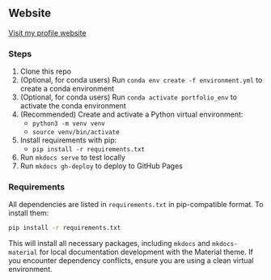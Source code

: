 ## Website

[Visit my profile website](https://gauravmahto.github.io/)

### Steps

1. Clone this repo
2. (Optional, for conda users) Run `conda env create -f environment.yml` to create a conda environment
3. (Optional, for conda users) Run `conda activate portfolio_env` to activate the conda environment
4. (Recommended) Create and activate a Python virtual environment:
   - `python3 -m venv venv`
   - `source venv/bin/activate`
5. Install requirements with pip:
   - `pip install -r requirements.txt`
6. Run `mkdocs serve` to test locally
7. Run `mkdocs gh-deploy` to deploy to GitHub Pages

### Requirements

All dependencies are listed in `requirements.txt` in pip-compatible format. To install them:

```sh
pip install -r requirements.txt
```

This will install all necessary packages, including `mkdocs` and `mkdocs-material` for local documentation development with the Material theme. If you encounter dependency conflicts, ensure you are using a clean virtual environment.
